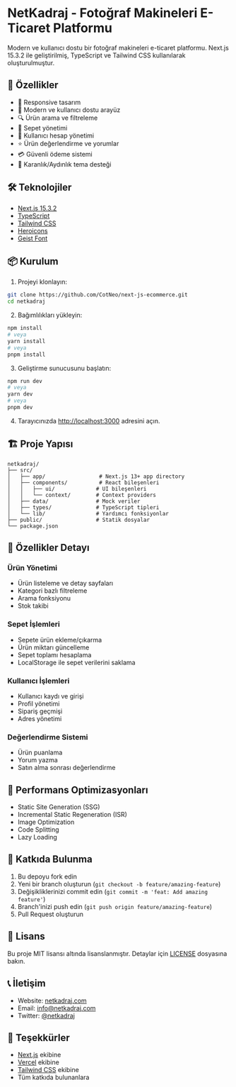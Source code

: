 # NetKadraj - Fotoğraf Makineleri E-Ticaret Platformu

Modern ve kullanıcı dostu bir fotoğraf makineleri e-ticaret platformu. Next.js 15.3.2 ile geliştirilmiş, TypeScript ve Tailwind CSS kullanılarak oluşturulmuştur.

## 🚀 Özellikler

- 📱 Responsive tasarım
- 🎨 Modern ve kullanıcı dostu arayüz
- 🔍 Ürün arama ve filtreleme
- 🛒 Sepet yönetimi
- 👤 Kullanıcı hesap yönetimi
- ⭐ Ürün değerlendirme ve yorumlar
- 💳 Güvenli ödeme sistemi
- 🌙 Karanlık/Aydınlık tema desteği

## 🛠️ Teknolojiler

- [Next.js 15.3.2](https://nextjs.org/)
- [TypeScript](https://www.typescriptlang.org/)
- [Tailwind CSS](https://tailwindcss.com/)
- [Heroicons](https://heroicons.com/)
- [Geist Font](https://vercel.com/font)

## 📦 Kurulum

1. Projeyi klonlayın:
```bash
git clone https://github.com/CotNeo/next-js-ecommerce.git
cd netkadraj
```

2. Bağımlılıkları yükleyin:
```bash
npm install
# veya
yarn install
# veya
pnpm install
```

3. Geliştirme sunucusunu başlatın:
```bash
npm run dev
# veya
yarn dev
# veya
pnpm dev
```

4. Tarayıcınızda [http://localhost:3000](http://localhost:3000) adresini açın.

## 🏗️ Proje Yapısı

```
netkadraj/
├── src/
│   ├── app/                 # Next.js 13+ app directory
│   ├── components/          # React bileşenleri
│   │   ├── ui/             # UI bileşenleri
│   │   └── context/        # Context providers
│   ├── data/               # Mock veriler
│   ├── types/              # TypeScript tipleri
│   └── lib/                # Yardımcı fonksiyonlar
├── public/                 # Statik dosyalar
└── package.json
```

## 🔑 Özellikler Detayı

### Ürün Yönetimi
- Ürün listeleme ve detay sayfaları
- Kategori bazlı filtreleme
- Arama fonksiyonu
- Stok takibi

### Sepet İşlemleri
- Sepete ürün ekleme/çıkarma
- Ürün miktarı güncelleme
- Sepet toplamı hesaplama
- LocalStorage ile sepet verilerini saklama

### Kullanıcı İşlemleri
- Kullanıcı kaydı ve girişi
- Profil yönetimi
- Sipariş geçmişi
- Adres yönetimi

### Değerlendirme Sistemi
- Ürün puanlama
- Yorum yazma
- Satın alma sonrası değerlendirme

## 🚀 Performans Optimizasyonları

- Static Site Generation (SSG)
- Incremental Static Regeneration (ISR)
- Image Optimization
- Code Splitting
- Lazy Loading

## 🤝 Katkıda Bulunma

1. Bu depoyu fork edin
2. Yeni bir branch oluşturun (`git checkout -b feature/amazing-feature`)
3. Değişikliklerinizi commit edin (`git commit -m 'feat: Add amazing feature'`)
4. Branch'inizi push edin (`git push origin feature/amazing-feature`)
5. Pull Request oluşturun

## 📝 Lisans

Bu proje MIT lisansı altında lisanslanmıştır. Detaylar için [LICENSE](LICENSE) dosyasına bakın.

## 📞 İletişim

- Website: [netkadraj.com](https://netkadraj.com)
- Email: info@netkadraj.com
- Twitter: [@netkadraj](https://twitter.com/netkadraj)

## 🙏 Teşekkürler

- [Next.js](https://nextjs.org/) ekibine
- [Vercel](https://vercel.com/) ekibine
- [Tailwind CSS](https://tailwindcss.com/) ekibine
- Tüm katkıda bulunanlara
